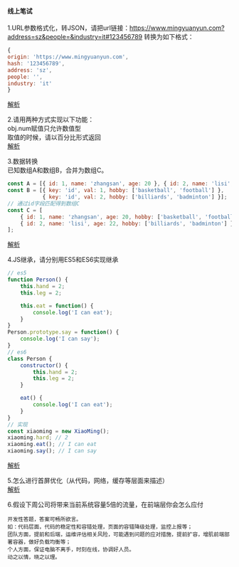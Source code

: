 #### 线上笔试
1.URL参数格式化，转JSON，请把url链接：https://www.mingyuanyun.com?address=sz&people=&industry=it#123456789  转换为如下格式：
``` javascript
{
origin: 'https://www.mingyuanyun.com',
hash: '123456789',
address: 'sz',
people: '',
industry: 'it'
}

```
[解析](https://github.com/Vitaminaq/interview-collection/issues/1)  

2.请用两种方式实现以下功能：  
obj.num赋值只允许数值型  
取值的时候，请以百分比形式返回  
[解析](https://github.com/Vitaminaq/interview-collection/issues/2)  
  
3.数据转换  
已知数组A和数组B，合并为数组C。
```javascript
const A = [{ id: 1, name: 'zhangsan', age: 20 }, { id: 2, name: 'lisi', age: 22 }];
const B = [{ key: 'id', val: 1, hobby: ['basketball', 'football'] },
           { key: 'id', val: 2, hobby: ['billiards', 'badminton'] }];
// 通过id字段匹配得到数组C
const C = [
    { id: 1, name: 'zhangsan', age: 20, hobby: ['basketball', 'football'] },
    { id: 2, name: 'lisi', age: 22, hobby: ['billiards', 'badminton'] }
];
```
[解析](https://github.com/Vitaminaq/interview-collection/issues/3)  

4.JS继承，请分别用ES5和ES6实现继承
```javascript
// es5
function Person() {
    this.hand = 2;
    this.leg = 2;

    this.eat = function() {
        console.log('I can eat');
    }
}
Person.prototype.say = function() {
    console.log('I can say');
}
// es6
class Person {
    constructor() {
        this.hand = 2;
        this.leg = 2;
    }

    eat() {
        console.log('I can eat');
    }
}
// 实现
const xiaoming = new XiaoMing();
xiaoming.hard; // 2
xiaoming.eat(); // I can eat
xiaoming.say(); // I can say
```
[解析](https://github.com/Vitaminaq/interview-collection/issues/4)  

5.怎么进行首屏优化（从代码，网络，缓存等层面来描述）  
[解析](https://github.com/Vitaminaq/interview-collection/issues/5) 

6.假设下周公司将带来当前系统容量5倍的流量，在前端层你会怎么应付  
```
开发性答题，答案可畅所欲言。
如：代码层面，代码的稳定性和容错处理，页面的容错降级处理，监控上报等；
团队方面，提前和后端，运维评估相关风险，可能遇到问题的应对措施，提前扩容，增肌前端部署容器，做好负载均衡等；
个人方面，保证电脑不离手，时刻在线，协调好人员。
动之以情，晓之以理。
```
